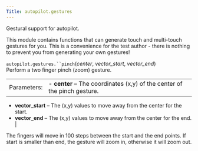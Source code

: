 ```yaml
---
Title: autopilot.gestures
---
```

        
<span id="autopilot-gestures-gestural-and-multi-touch-support"></span>
Gestural support for autopilot.

This module contains functions that can generate touch and multi-touch gestures for you. This is a convenience for the test author - there is nothing to prevent you from generating your own gestures!

 `autopilot.gestures.``pinch`(*center*, *vector\_start*, *vector\_end*)<a href="#autopilot.gestures.pinch" class="headerlink" title="Permalink to this definition"></a>  
Perform a two finger pinch (zoom) gesture.

|             |                                                                                      |
|-------------|--------------------------------------------------------------------------------------|
| Parameters: | -   **center** – The coordinates (x,y) of the center of the pinch gesture.           
  -   **vector\_start** – The (x,y) values to move away from the center for the start.  
  -   **vector\_end** – The (x,y) values to move away from the center for the end.      |

The fingers will move in 100 steps between the start and the end points. If start is smaller than end, the gesture will zoom in, otherwise it will zoom out.

